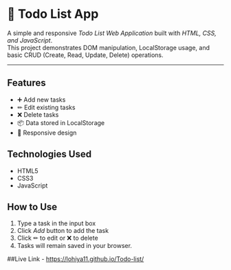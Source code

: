 # 📝 Todo List App

A simple and responsive *Todo List Web Application* built with *HTML, CSS, and JavaScript*.  
This project demonstrates DOM manipulation, LocalStorage usage, and basic CRUD (Create, Read, Update, Delete) operations.

---

##  Features
- ➕ Add new tasks
- ✏ Edit existing tasks
- ❌ Delete tasks
- 📦 Data stored in LocalStorage
- 📱 Responsive design

##  Technologies Used
- HTML5  
- CSS3  
- JavaScript 

## How to Use
1. Type a task in the input box  
2. Click *Add* button to add the task  
3. Click ✏ to edit or ❌ to delete  
4. Tasks will remain saved in your browser.

##Live Link - https://lohiya11.github.io/Todo-list/
